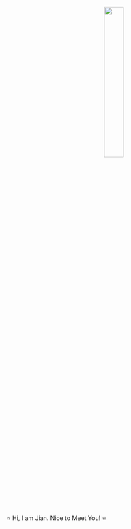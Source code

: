 <p align="center">
  <img src="https://cdn.jsdelivr.net/gh/jianguda/jianguda@master/hello-world.gif" width="30%">
</p>

:star: Hi, I am Jian. Nice to Meet You! :star:
